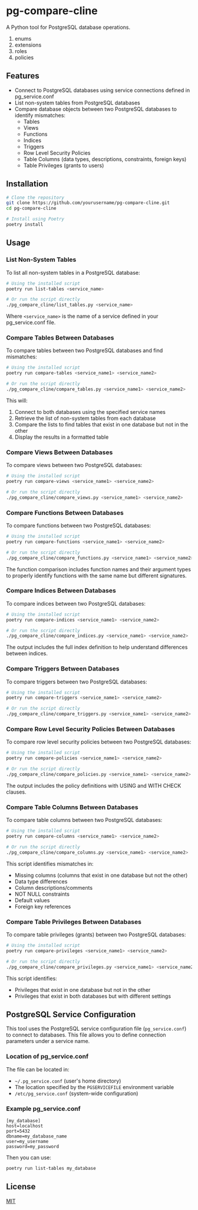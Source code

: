# pg-compare-cline

A Python tool for PostgreSQL database operations.

1. enums
2. extensions
3. roles
4. policies

## Features

- Connect to PostgreSQL databases using service connections defined in pg_service.conf
- List non-system tables from PostgreSQL databases
- Compare database objects between two PostgreSQL databases to identify mismatches:
  - Tables
  - Views
  - Functions
  - Indices
  - Triggers
  - Row Level Security Policies
  - Table Columns (data types, descriptions, constraints, foreign keys)
  - Table Privileges (grants to users)

## Installation

```bash
# Clone the repository
git clone https://github.com/yourusername/pg-compare-cline.git
cd pg-compare-cline

# Install using Poetry
poetry install
```

## Usage

### List Non-System Tables

To list all non-system tables in a PostgreSQL database:

```bash
# Using the installed script
poetry run list-tables <service_name>

# Or run the script directly
./pg_compare_cline/list_tables.py <service_name>
```

Where `<service_name>` is the name of a service defined in your pg_service.conf file.

### Compare Tables Between Databases

To compare tables between two PostgreSQL databases and find mismatches:

```bash
# Using the installed script
poetry run compare-tables <service_name1> <service_name2>

# Or run the script directly
./pg_compare_cline/compare_tables.py <service_name1> <service_name2>
```

This will:
1. Connect to both databases using the specified service names
2. Retrieve the list of non-system tables from each database
3. Compare the lists to find tables that exist in one database but not in the other
4. Display the results in a formatted table

### Compare Views Between Databases

To compare views between two PostgreSQL databases:

```bash
# Using the installed script
poetry run compare-views <service_name1> <service_name2>

# Or run the script directly
./pg_compare_cline/compare_views.py <service_name1> <service_name2>
```

### Compare Functions Between Databases

To compare functions between two PostgreSQL databases:

```bash
# Using the installed script
poetry run compare-functions <service_name1> <service_name2>

# Or run the script directly
./pg_compare_cline/compare_functions.py <service_name1> <service_name2>
```

The function comparison includes function names and their argument types to properly identify functions with the same name but different signatures.

### Compare Indices Between Databases

To compare indices between two PostgreSQL databases:

```bash
# Using the installed script
poetry run compare-indices <service_name1> <service_name2>

# Or run the script directly
./pg_compare_cline/compare_indices.py <service_name1> <service_name2>
```

The output includes the full index definition to help understand differences between indices.

### Compare Triggers Between Databases

To compare triggers between two PostgreSQL databases:

```bash
# Using the installed script
poetry run compare-triggers <service_name1> <service_name2>

# Or run the script directly
./pg_compare_cline/compare_triggers.py <service_name1> <service_name2>
```

### Compare Row Level Security Policies Between Databases

To compare row level security policies between two PostgreSQL databases:

```bash
# Using the installed script
poetry run compare-policies <service_name1> <service_name2>

# Or run the script directly
./pg_compare_cline/compare_policies.py <service_name1> <service_name2>
```

The output includes the policy definitions with USING and WITH CHECK clauses.

### Compare Table Columns Between Databases

To compare table columns between two PostgreSQL databases:

```bash
# Using the installed script
poetry run compare-columns <service_name1> <service_name2>

# Or run the script directly
./pg_compare_cline/compare_columns.py <service_name1> <service_name2>
```

This script identifies mismatches in:
- Missing columns (columns that exist in one database but not the other)
- Data type differences
- Column descriptions/comments
- NOT NULL constraints
- Default values
- Foreign key references

### Compare Table Privileges Between Databases

To compare table privileges (grants) between two PostgreSQL databases:

```bash
# Using the installed script
poetry run compare-privileges <service_name1> <service_name2>

# Or run the script directly
./pg_compare_cline/compare_privileges.py <service_name1> <service_name2>
```

This script identifies:
- Privileges that exist in one database but not in the other
- Privileges that exist in both databases but with different settings

## PostgreSQL Service Configuration

This tool uses the PostgreSQL service configuration file (`pg_service.conf`) to connect to databases. This file allows you to define connection parameters under a service name.

### Location of pg_service.conf

The file can be located in:
- `~/.pg_service.conf` (user's home directory)
- The location specified by the `PGSERVICEFILE` environment variable
- `/etc/pg_service.conf` (system-wide configuration)

### Example pg_service.conf

```
[my_database]
host=localhost
port=5432
dbname=my_database_name
user=my_username
password=my_password
```

Then you can use:

```bash
poetry run list-tables my_database
```

## License

[MIT](LICENSE)